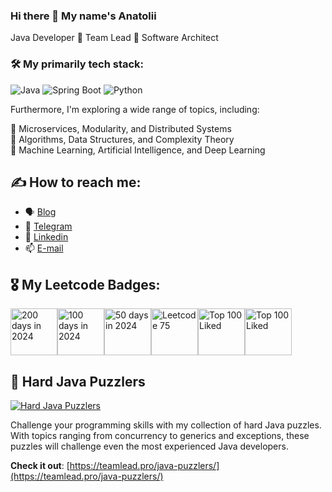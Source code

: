 ### Hi there 👋 My name's Anatolii

Java Developer 🔹 Team Lead 🔹 Software Architect

### 🛠 My primarily tech stack:

![Java](https://img.shields.io/badge/Java-ED8B00?style=for-the-badge&logo=openjdk&logoColor=white)
![Spring Boot](https://img.shields.io/badge/Spring-6DB33F?style=for-the-badge&logo=spring&logoColor=white)
![Python](https://img.shields.io/badge/Python-3776AB?style=for-the-badge&logo=python&logoColor=white)

Furthermore, I'm exploring a wide range of topics, including:

🔹 Microservices, Modularity, and Distributed Systems \
🔹 Algorithms, Data Structures, and Complexity Theory \
🔹 Machine Learning, Artificial Intelligence, and Deep Learning

## ✍ How to reach me: 

- 🗣 [Blog](https://teamlead.pro)
- 📲 [Telegram](https://t.me/teamlead_pro)
- 🔗 [Linkedin](https://www.linkedin.com/in/x25ru/)
- 📫 [E-mail](mailto:hello@teamlead.pro)

## 🎖 My Leetcode Badges:

<a href="https://leetcode.com/teamlead"><img src="https://assets.leetcode.com/static_assets/marketing/2024-200-lg.png" alt="200 days in 2024" width="75"><img src="https://assets.leetcode.com/static_assets/marketing/2024-100-lg.png" alt="100 days in 2024" width="75"><img src="https://assets.leetcode.com/static_assets/marketing/2024-50-lg.png" alt="50 days in 2024" width="75"><img src="https://assets.leetcode.com/static_assets/others/LeetCode_75.png" alt="Leetcode 75" width="75"><img src="https://assets.leetcode.com/static_assets/others/Top_100_Liked-1.png" alt="Top 100 Liked" width="75"><img src="https://assets.leetcode.com/static_assets/others/Top_100_Liked.png" alt="Top 100 Liked" width="75"></a>

## 🧩 Hard Java Puzzlers

[![Hard Java Puzzlers](https://teamlead.pro/java-puzzlers/puzzlers.png)](https://teamlead.pro/java-puzzlers/)

Challenge your programming skills with my collection of hard Java puzzles. With topics ranging from concurrency to generics and exceptions, these puzzles will challenge even the most experienced Java developers.

**Check it out**: [https://teamlead.pro/java-puzzlers/](https://teamlead.pro/java-puzzlers/)
